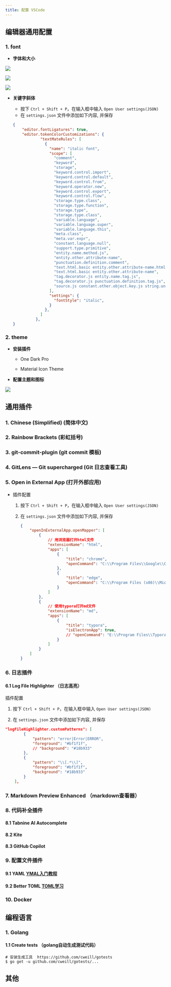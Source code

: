 ```yaml
---
title: 配置 VSCode
---
```


## 编辑器通用配置

### 1. font

- **字体和大小**

![](./images/1.jpg)

![](./images/2.jpg)

![](./images/3.jpg)

- **关键字斜体**

  - 按下 `Ctrl + Shift + P`，在输入框中输入 `Open User settings(JSON)`
  - 在 `settings.json` 文件中添加如下内容, 并保存

  ```json
  {
      "editor.fontLigatures": true,
      "editor.tokenColorCustomizations": {
              "textMateRules": [
                {
                  "name": "italic font",
                  "scope": [
                    "comment",
                    "keyword",
                    "storage",
                    "keyword.control.import",
                    "keyword.control.default",
                    "keyword.control.from",
                    "keyword.operator.new",
                    "keyword.control.export",
                    "keyword.control.flow",
                    "storage.type.class",
                    "storage.type.function",
                    "storage.type",
                    "storage.type.class",
                    "variable.language",
                    "variable.language.super",
                    "variable.language.this",
                    "meta.class",
                    "meta.var.expr",
                    "constant.language.null",
                    "support.type.primitive",
                    "entity.name.method.js",
                    "entity.other.attribute-name",
                    "punctuation.definition.comment",
                    "text.html.basic entity.other.attribute-name.html",
                    "text.html.basic entity.other.attribute-name",
                    "tag.decorator.js entity.name.tag.js",
                    "tag.decorator.js punctuation.definition.tag.js",
                    "source.js constant.other.object.key.js string.unquoted.label.js",
                  ],
                  "settings": {
                    "fontStyle": "italic",
                  }
                },
              ]
            },
  }
  ```
  
  

### 2. theme

- **安装插件**

  - One Dark Pro

  - Material Icon Theme

- **配置主题和图标**

 ![](./images/4.jpg)

## 通用插件

### 1. Chinese (Simplified) (简体中文)

### 2. Rainbow Brackets (彩虹括号)

### 3. git-commit-plugin (git commit 模板)

### 4. GitLens — Git supercharged (Git 日志查看工具)

### 5. Open in External App (打开外部应用)

- 插件配置

  1. 按下 `Ctrl + Shift + P`，在输入框中输入 `Open User settings(JSON)`

  2. 在 `settings.json` 文件中添加如下内容, 并保存

     ```json
     {
         "openInExternalApp.openMapper": [
             {
                 // 用浏览器打开html文件
                 "extensionName": "html",
                 "apps": [
                     {
                         "title": "chrome",
                         "openCommand": "C:\\Program Files\\Google\\Chrome\\Application\\chrome.exe"
                     },
                     {
                         "title": "edge",
                         "openCommand": "C:\\Program Files (x86)\\Microsoft\\Edge\\Application\\msedge.exe"
                     }
                 ]
             },
             {   
                 // 使用typora打开md文件
                 "extensionName": "md",
                 "apps": [
                     {
                         "title": "typora",
                         "isElectronApp": true,
                         // "openCommand": "E:\\Program Files\\Typora\\Typora.exe"
                     }
                 ]
             }
         ]
     }
     ```

### 6. 日志插件

#### 6.1 Log File Highlighter （日志高亮）

插件配置

1. 按下 `Ctrl + Shift + P`，在输入框中输入 `Open User settings(JSON)`

2. 在 `settings.json` 文件中添加如下内容, 并保存

```json
"logFileHighlighter.customPatterns": [
        {
            "pattern": "error|Error|ERROR",
            "foreground": "#bf1f1f",
            // "background": "#18b933"
        },
        {
            "pattern": "\\[.*\\]",
            "foreground": "#bf1f1f",
            "background": "#18b933"
        }
    ],
```

### 7. Markdown Preview Enhanced （markdown查看器）

### 8. 代码补全插件

#### 8.1 Tabnine AI Autocomplete

#### 8.2 Kite

#### 8.3 GitHub Copilot

### 9. 配置文件插件

#### 9.1 YAML [YMAL入门教程](https://www.runoob.com/w3cnote/yaml-intro.html)

#### 9.2 Better TOML [TOML学习](https://github.com/LongTengDao/TOML)

### 10. Docker



## 编程语言

### 1. Golang

#### 1.1 Create tests （golang自动生成测试代码）

```shell
# 安装生成工具  https://github.com/cweill/gotests
$ go get -u github.com/cweill/gotests/...
```



## 其他



